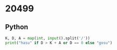 # 20499

## Python

```python
K, D, A = map(int, input().split('/'))
print("hasu" if D > K + A or D == 0 else "gosu")
```
